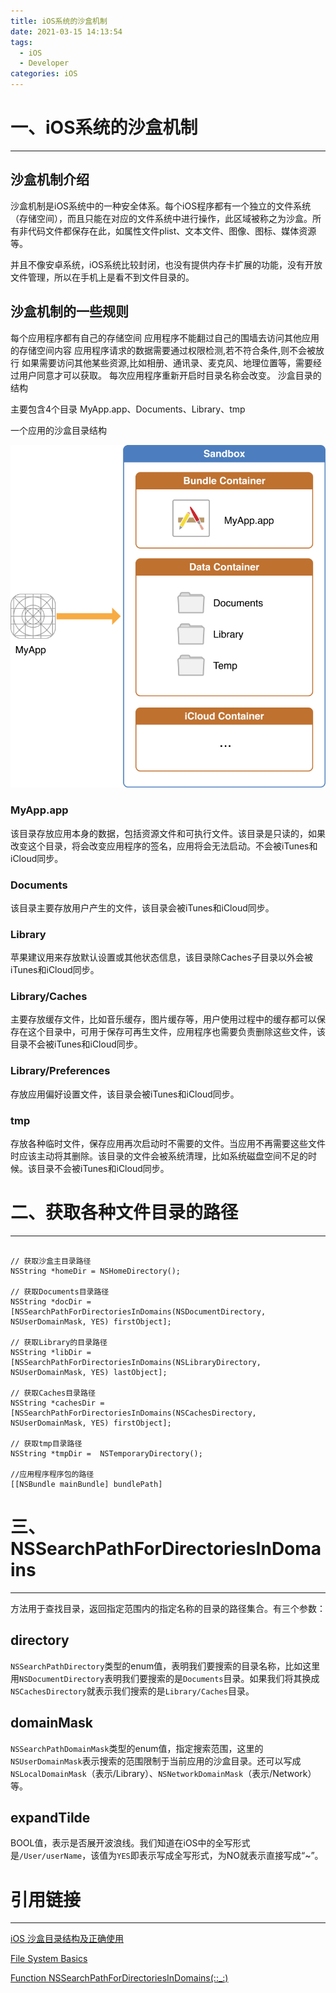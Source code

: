 ```yaml
---
title: iOS系统的沙盒机制
date: 2021-03-15 14:13:54
tags:
  - iOS
  - Developer
categories: iOS
---
```


# 一、iOS系统的沙盒机制

---

## 沙盒机制介绍

沙盒机制是iOS系统中的一种安全体系。每个iOS程序都有一个独立的文件系统（存储空间），而且只能在对应的文件系统中进行操作，此区域被称之为沙盒。所有非代码文件都保存在此，如属性文件plist、文本文件、图像、图标、媒体资源等。

并且不像安卓系统，iOS系统比较封闭，也没有提供内存卡扩展的功能，没有开放文件管理，所以在手机上是看不到文件目录的。

## 沙盒机制的一些规则

每个应用程序都有自己的存储空间
应用程序不能翻过自己的围墙去访问其他应用的存储空间内容
应用程序请求的数据需要通过权限检测,若不符合条件,则不会被放行
如果需要访问其他某些资源,比如相册、通讯录、麦克风、地理位置等，需要经过用户同意才可以获取。
每次应用程序重新开启时目录名称会改变。
沙盒目录的结构

主要包含4个目录 MyApp.app、Documents、Library、tmp

一个应用的沙盒目录结构

![s](/assets/ios_app_layout_2x.png)

### MyApp.app

该目录存放应用本身的数据，包括资源文件和可执行文件。该目录是只读的，如果改变这个目录，将会改变应用程序的签名，应用将会无法启动。不会被iTunes和iCloud同步。

### Documents

该目录主要存放用户产生的文件，该目录会被iTunes和iCloud同步。

### Library

苹果建议用来存放默认设置或其他状态信息，该目录除Caches子目录以外会被iTunes和iCloud同步。

### Library/Caches

主要存放缓存文件，比如音乐缓存，图片缓存等，用户使用过程中的缓存都可以保存在这个目录中，可用于保存可再生文件，应用程序也需要负责删除这些文件，该目录不会被iTunes和iCloud同步。

### Library/Preferences

存放应用偏好设置文件，该目录会被iTunes和iCloud同步。

### tmp

存放各种临时文件，保存应用再次启动时不需要的文件。当应用不再需要这些文件时应该主动将其删除。该目录的文件会被系统清理，比如系统磁盘空间不足的时候。该目录不会被iTunes和iCloud同步。

# 二、获取各种文件目录的路径

---

```

// 获取沙盒主目录路径
NSString *homeDir = NSHomeDirectory(); 

// 获取Documents目录路径
NSString *docDir = [NSSearchPathForDirectoriesInDomains(NSDocumentDirectory, NSUserDomainMask, YES) firstObject];

// 获取Library的目录路径
NSString *libDir = [NSSearchPathForDirectoriesInDomains(NSLibraryDirectory, NSUserDomainMask, YES) lastObject];

// 获取Caches目录路径
NSString *cachesDir = [NSSearchPathForDirectoriesInDomains(NSCachesDirectory, NSUserDomainMask, YES) firstObject];

// 获取tmp目录路径
NSString *tmpDir =  NSTemporaryDirectory();

//应用程序程序包的路径
[[NSBundle mainBundle] bundlePath]
```

# 三、NSSearchPathForDirectoriesInDomains

---

方法用于查找目录，返回指定范围内的指定名称的目录的路径集合。有三个参数：

## directory

`NSSearchPathDirectory`类型的enum值，表明我们要搜索的目录名称，比如这里用`NSDocumentDirectory`表明我们要搜索的是`Documents`目录。如果我们将其换成`NSCachesDirectory`就表示我们搜索的是`Library/Caches`目录。

## domainMask

`NSSearchPathDomainMask`类型的enum值，指定搜索范围，这里的`NSUserDomainMask`表示搜索的范围限制于当前应用的沙盒目录。还可以写成`NSLocalDomainMask`（表示/Library）、`NSNetworkDomainMask`（表示/Network）等。

## expandTilde

BOOL值，表示是否展开波浪线。我们知道在iOS中的全写形式是`/User/userName`，该值为`YES`即表示写成全写形式，为NO就表示直接写成“~”。

# 引用链接

---

[iOS 沙盒目录结构及正确使用](https://www.jianshu.com/p/dd3f120eb249)

[File System Basics](https://developer.apple.com/library/content/documentation/FileManagement/Conceptual/FileSystemProgrammingGuide/FileSystemOverview/FileSystemOverview.html)

[Function NSSearchPathForDirectoriesInDomains(::_:)](https://developer.apple.com/documentation/foundation/1414224-nssearchpathfordirectoriesindoma)
